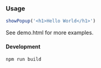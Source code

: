 ### Usage
```js
showPopup('<h1>Hello World</h1>')
```

See demo.html for more examples. 

#### Development

```
npm run build
```
